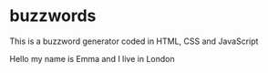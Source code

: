 # buzzwords
This is a buzzword generator coded in HTML, CSS and JavaScript 

Hello my name is Emma and I live in London
